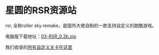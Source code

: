 # 星圆的RSR资源站

rsr, 全称roller sky remake，是国外大佬自制的一款支持自定义的跑酷游戏。

电脑版下载地址：[03-RSR_0.2b.zip](https://wwox.lanzoui.com/inQmq0oxmppa)

我们收录的[所有自定义关卡在这里](.\levels)



